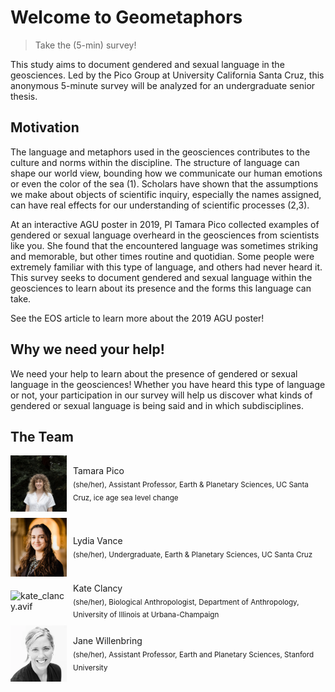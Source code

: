 # Welcome to Geometaphors 

<!-- Global site tag (gtag.js) - Google Analytics -->
<script async src="https://www.googletagmanager.com/gtag/js?id=G-1YZHSGQYW1"></script>
<script>
  window.dataLayer = window.dataLayer || [];
  function gtag(){dataLayer.push(arguments);}
  gtag('js', new Date());

  gtag('config', 'G-1YZHSGQYW1');
</script>
> Take the (5-min) survey!

This study aims to document gendered and sexual language in the geosciences. Led by the Pico Group at University California Santa Cruz, this anonymous 5-minute survey will be analyzed for an undergraduate senior thesis.

## Motivation 
The language and metaphors used in the geosciences contributes to the culture and norms within the discipline. The structure of language can shape our world view, bounding how we communicate our human emotions or even the color of the sea (1). Scholars have shown that the assumptions we make about objects of scientific inquiry, especially the names assigned, can have real effects for our understanding of scientific processes (2,3).

At an interactive AGU poster in 2019, PI Tamara Pico collected examples of gendered or sexual language overheard in the geosciences from scientists like you. She found that the encountered language was sometimes striking and memorable, but other times routine and quotidian. Some people were extremely familiar with this type of language, and others had never heard it. This survey seeks to document gendered and sexual language within the geosciences to learn about its presence and the forms this language can take.

See the EOS article to learn more about the 2019 AGU poster!

## Why we need your help!
We need your help to learn about the presence of gendered or sexual language in the geosciences! Whether you have heard this type of language or not, your participation in our survey will help us discover what kinds of gendered or sexual language is being said and in which subdisciplines.

## The Team

<div style="display: flex; align-items: center; margin-bottom: 10px;">
<img src="Tamara.jpg" alt="Tamara.jpg" width="90" style="margin-right: 10px;">
<div>
Tamara Pico<br>
<sub> (she/her), Assistant Professor, Earth & Planetary Sciences, UC Santa Cruz, ice age sea level change </sub>
</div>
</div>

<div style="display: flex; align-items: center; margin-bottom: 10px;">
<img src="lyd.JPG" alt="lyd.JPG" width="90" style="margin-right: 10px;">
<div>
Lydia Vance<br>
<sub> (she/her), Undergraduate, Earth & Planetary Sciences, UC Santa Cruz </sub>
</div>
</div>

<div style="display: flex; align-items: center; margin-bottom: 10px;">
<img src="kate_clancy.avif" alt="kate_clancy.avif" width="90" style="margin-right: 10px;">
<div>
Kate Clancy<br>
<sub> (she/her), Biological Anthropologist, Department of Anthropology, University of Illinois at Urbana-Champaign </sub>
</div>
</div>

<div style="display: flex; align-items: center; margin-bottom: 10px;">
<img src="jane-k-willenbring.webp" alt="jane-k-willenbring.webp" width="90" style="margin-right: 10px;">
<div>
Jane Willenbring<br>
<sub> (she/her), Assistant Professor, Earth and Planetary Sciences, Stanford University </sub>
</div>
</div>


